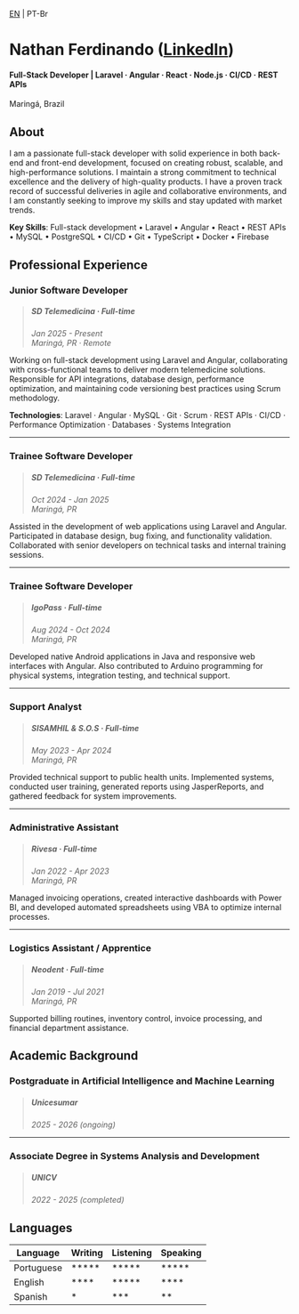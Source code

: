 [EN](RESUME.md) | PT-Br

# Nathan Ferdinando ([LinkedIn](https://www.linkedin.com/in/nferdica))
#### Full-Stack Developer | Laravel · Angular · React · Node.js · CI/CD · REST APIs
Maringá, Brazil

## About

I am a passionate full-stack developer with solid experience in both back-end and front-end development, focused on creating robust, scalable, and high-performance solutions. I maintain a strong commitment to technical excellence and the delivery of high-quality products. I have a proven track record of successful deliveries in agile and collaborative environments, and I am constantly seeking to improve my skills and stay updated with market trends.

**Key Skills**: Full-stack development • Laravel • Angular • React • REST APIs • MySQL • PostgreSQL • CI/CD • Git • TypeScript • Docker • Firebase

## Professional Experience

### Junior Software Developer
>##### SD Telemedicina · Full-time  
>_Jan 2025 - Present_  
>_Maringá, PR · Remote_

Working on full-stack development using Laravel and Angular, collaborating with cross-functional teams to deliver modern telemedicine solutions. Responsible for API integrations, database design, performance optimization, and maintaining code versioning best practices using Scrum methodology.

**Technologies**: Laravel · Angular · MySQL · Git · Scrum · REST APIs · CI/CD · Performance Optimization · Databases · Systems Integration

---

### Trainee Software Developer
>##### SD Telemedicina · Full-time  
>_Oct 2024 - Jan 2025_  
>_Maringá, PR_

Assisted in the development of web applications using Laravel and Angular. Participated in database design, bug fixing, and functionality validation. Collaborated with senior developers on technical tasks and internal training sessions.

---

### Trainee Software Developer
>##### IgoPass · Full-time  
>_Aug 2024 - Oct 2024_  
>_Maringá, PR_

Developed native Android applications in Java and responsive web interfaces with Angular. Also contributed to Arduino programming for physical systems, integration testing, and technical support.

---

### Support Analyst
>##### SISAMHIL & S.O.S · Full-time  
>_May 2023 - Apr 2024_  
>_Maringá, PR_

Provided technical support to public health units. Implemented systems, conducted user training, generated reports using JasperReports, and gathered feedback for system improvements.

---

### Administrative Assistant
>##### Rivesa · Full-time  
>_Jan 2022 - Apr 2023_  
>_Maringá, PR_

Managed invoicing operations, created interactive dashboards with Power BI, and developed automated spreadsheets using VBA to optimize internal processes.

---

### Logistics Assistant / Apprentice
>##### Neodent · Full-time  
>_Jan 2019 - Jul 2021_  
>_Maringá, PR_

Supported billing routines, inventory control, invoice processing, and financial department assistance.

## Academic Background

### Postgraduate in Artificial Intelligence and Machine Learning
>##### Unicesumar  
>_2025 - 2026 (ongoing)_

---

### Associate Degree in Systems Analysis and Development
>##### UNICV  
>_2022 - 2025 (completed)_

## Languages

| Language   | Writing | Listening | Speaking |
|------------|---------|-----------|----------|
| Portuguese | *****   | *****     | *****    |
| English    | ****    | *****     | ****     |
| Spanish    | *       | ***       | **       |
